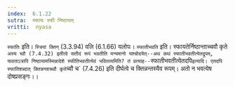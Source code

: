 ```yaml
---
index:  6.1.22
sutra:  स्फायः स्फी निष्ठायाम्
vritti:  nyasa
---
```


`स्फातिः` इति। `स्त्रियां क्तिन्` (3.3.94) वलि (6.1.66) यलोपः। `स्फातीभवति` इति। स्फायतेर्निष्ठान्ताच्चवौ कृते `अस्य च्वौ (7.4.32) इतीत्वे सतीदं रूपं भवतीति मन्यमानो यश्चोदयेत्--अथ कथं स्फातीभवतीत्येतद्रूपम्, यावताऽत्रापि निष्ठायामस्मिन्नादेशे स्फीतिभवतीत्येवं भवितव्यमिति? तं प्रत्याह--`स्फातीभवतीत्येतदपि` इत्यादि। एतदपि स्फातिशब्दात् क्तिन्नन्ताच्च्वौ कृते `च्वौ च` (7.4.26) इति दीर्घत्वे च क्तिन्नन्तस्यैव रूपम्। अतो न भवत्येष दोषप्रसङ्गः।।


